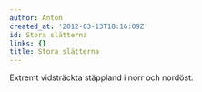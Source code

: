 ```yaml
---
author: Anton
created_at: '2012-03-13T18:16:09Z'
id: Stora slätterna
links: {}
title: Stora slätterna
---
```


Extremt vidsträckta stäppland i norr och nordöst.
